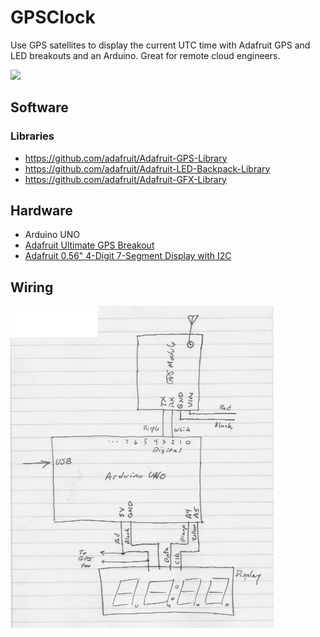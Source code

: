 # GPSClock
Use GPS satellites to display the current UTC time with Adafruit GPS and LED breakouts and an Arduino. Great for remote cloud engineers.

![](media/clock.png)

## Software

### Libraries
- https://github.com/adafruit/Adafruit-GPS-Library
- https://github.com/adafruit/Adafruit-LED-Backpack-Library
- https://github.com/adafruit/Adafruit-GFX-Library

## Hardware
 - Arduino UNO
 - [Adafruit Ultimate GPS Breakout](https://www.adafruit.com/product/746)
 - [Adafruit 0.56" 4-Digit 7-Segment Display with I2C](https://www.adafruit.com/product/881)

## Wiring

![](media/wiring.png)
